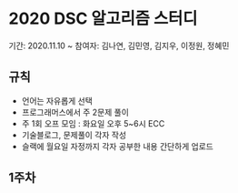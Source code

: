# 2020 DSC 알고리즘 스터디

기간: 2020.11.10 ~ 
참여자: 김나연, 김민영, 김지우, 이정원, 정혜민

## 규칙
- 언어는 자유롭게 선택
- 프로그래머스에서 주 2문제 풀이
- 주 1회 오프 모임 : 화요일 오후 5~6시 ECC
- 기술블로그, 문제풀이 각자 작성
- 슬랙에 월요일 자정까지 각자 공부한 내용 간단하게 업로드

## 1주차
